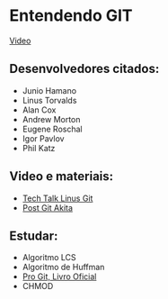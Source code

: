 # Entendendo GIT

[Video](https://www.youtube.com/watch?v=6Czd1Yetaac)

## Desenvolvedores citados:

- Junio Hamano
- Linus Torvalds
- Alan Cox
- Andrew Morton
- Eugene Roschal
- Igor Pavlov
- Phil Katz

## Video e materiais:

- [Tech Talk Linus Git](https://www.youtube.com/watch?v=4XpnKHJAok8)
- [Post Git Akita](https://www.akitaonrails.com/git)

## Estudar:

- Algoritmo LCS
- Algoritmo de Huffman
- [Pro Git, Livro Oficial](https://git-scm.com/book/pt-br/v2)
- CHMOD
